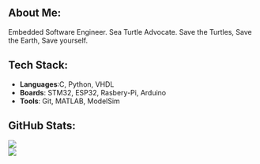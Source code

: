 ## About Me:
Embedded Software Engineer.
Sea Turtle Advocate. 
Save the Turtles, Save the Earth, Save yourself.

## Tech Stack:
- **Languages**:C, Python, VHDL
- **Boards**: STM32, ESP32, Rasbery-Pi, Arduino
- **Tools**: Git, MATLAB, ModelSim 

## GitHub Stats:
![](https://nirzak-streak-stats.vercel.app/?user=tamaGo-HQ&theme=default&hide_border=false)<br/>
![](https://github-readme-stats.vercel.app/api/top-langs/?username=tamaGo-HQ&theme=default&hide_border=false&include_all_commits=true&count_private=false&layout=compact)

